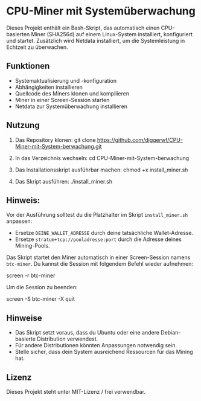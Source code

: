 CPU-Miner mit Systemüberwachung
================================

Dieses Projekt enthält ein Bash-Skript, das automatisch einen CPU-basierten Miner (SHA256d) auf einem Linux-System installiert, konfiguriert und startet. Zusätzlich wird Netdata installiert, um die Systemleistung in Echtzeit zu überwachen.

Funktionen
---------
- Systemaktualisierung und -konfiguration
- Abhängigkeiten installieren
- Quellcode des Miners klonen und kompilieren
- Miner in einer Screen-Session starten
- Netdata zur Systemüberwachung installieren

Nutzung
-------
1. Das Repository klonen:
   git clone https://github.com/diggerwf/CPU-Miner-mit-System-berwachung.git

2. In das Verzeichnis wechseln:
   cd CPU-Miner-mit-System-berwachung

3. Das Installationsskript ausführbar machen:
   chmod +x install_miner.sh

4. Das Skript ausführen:
   ./install_miner.sh

Hinweis:
---------
Vor der Ausführung solltest du die Platzhalter im Skript `install_miner.sh` anpassen:

- Ersetze `DEINE_WALLET_ADRESSE` durch deine tatsächliche Wallet-Adresse.
- Ersetze `stratum+tcp://pooladresse:port` durch die Adresse deines Mining-Pools.

Das Skript startet den Miner automatisch in einer Screen-Session namens `btc-miner`. Du kannst die Session mit folgendem Befehl wieder aufnehmen:

   screen -r btc-miner

Um die Session zu beenden:

   screen -S btc-miner -X quit

Hinweise
--------
- Das Skript setzt voraus, dass du Ubuntu oder eine andere Debian-basierte Distribution verwendest.
- Für andere Distributionen könnten Anpassungen notwendig sein.
- Stelle sicher, dass dein System ausreichend Ressourcen für das Mining hat.

Lizenz
------
Dieses Projekt steht unter MIT-Lizenz / frei verwendbar.

